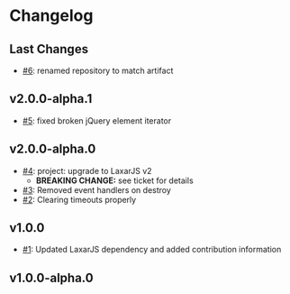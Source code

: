 # Changelog

## Last Changes

- [#6](https://github.com/LaxarJS/laxar-layer-control/issues/6): renamed repository to match artifact


## v2.0.0-alpha.1

- [#5](https://github.com/LaxarJS/laxar-layer-control/issues/5): fixed broken jQuery element iterator


## v2.0.0-alpha.0

- [#4](https://github.com/LaxarJS/laxar-layer-control/issues/4): project: upgrade to LaxarJS v2
    + **BREAKING CHANGE:** see ticket for details
- [#3](https://github.com/LaxarJS/laxar-layer-control/issues/3): Removed event handlers on destroy
- [#2](https://github.com/LaxarJS/laxar-layer-control/issues/2): Clearing timeouts properly


## v1.0.0

- [#1](https://github.com/LaxarJS/laxar-layer-control/issues/1): Updated LaxarJS dependency and added contribution information


## v1.0.0-alpha.0
